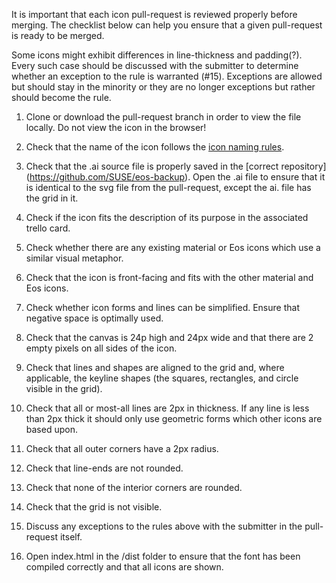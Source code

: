 It is important that each icon pull-request is reviewed properly before merging. The checklist below can help you ensure that a given pull-request is ready to be  merged.

Some icons might exhibit differences in line-thickness and padding(?). Every such case should be discussed with the submitter to determine whether an exception to the rule is warranted (#15). Exceptions are allowed but should stay in the minority or they are no longer exceptions but rather should become the rule.

1. Clone or download the pull-request branch in order to view the file locally. Do not view the icon in the browser!

1. Check that the name of the icon follows the [icon naming rules](https://gitlab.com/SUSE-UIUX/eos/wikis/Designing-and-compiling-svg-icons#naming-conventions-for-icons-files).

1. Check that the .ai source file is properly saved in the [correct repository] (https://github.com/SUSE/eos-backup). Open the .ai file to ensure that it is identical to the svg file from the pull-request, except the ai. file has the grid in it.

1. Check if the icon fits the description of its purpose in the associated trello card.

1. Check whether there are any existing material or Eos icons which use a similar visual metaphor.

1. Check that the icon is front-facing and fits with the other material and Eos icons.

1. Check whether icon forms and lines can be simplified. Ensure that negative space is optimally used.

1. Check that the canvas is 24p high and 24px wide and that there are 2 empty pixels on all sides of the icon.

1. Check that lines and shapes are aligned to the grid and, where applicable, the keyline shapes (the squares, rectangles, and circle visible in the grid).

1. Check that all or most-all lines are 2px in thickness. If any line is less than 2px thick it should only use geometric forms which other icons are based upon.

1. Check that all outer corners have a 2px radius. 

1. Check that line-ends are not rounded.

1. Check that none of the interior corners are rounded.

1. Check that the grid is not visible.

1. Discuss any exceptions to the rules above with the submitter in the pull-request itself.

1. Open index.html in the /dist folder to ensure that the font has been compiled correctly and that all icons are shown.